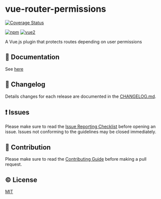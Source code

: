 # vue-router-permissions

[![Coverage Status](https://coveralls.io/repos/github/anthonygore/vue-router-permissions/badge.svg?branch=dev)](https://coveralls.io/github/anthonygore/vue-router-permissions?branch=dev)

[![npm](https://img.shields.io/npm/v/vue-router-permissions.svg)](https://www.npmjs.com/package/vue-router-permissions)
[![vue2](https://img.shields.io/badge/vue-2.x-brightgreen.svg)](https://vuejs.org/)

A Vue.js plugin that protects routes depending on user permissions


## :book: Documentation
See [here](/docs/usage.md)

## :scroll: Changelog
Details changes for each release are documented in the [CHANGELOG.md](https://github.com/anthonygore/vue-router-permissions/blob/dev/CHANGELOG.md).


## :exclamation: Issues
Please make sure to read the [Issue Reporting Checklist](https://github.com/anthonygore/vue-router-permissions/blob/dev/CONTRIBUTING.md#issue-reporting-guidelines) before opening an issue. Issues not conforming to the guidelines may be closed immediately.


## :muscle: Contribution
Please make sure to read the [Contributing Guide](https://github.com/anthonygore/vue-router-permissions/blob/dev/CONTRIBUTING.md) before making a pull request.

## :copyright: License

[MIT](http://opensource.org/licenses/MIT)
